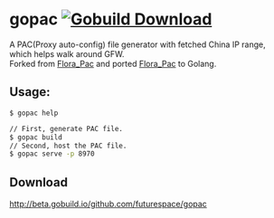 # gopac [![Gobuild Download](http://beta.gobuild.io/badge/github.com/futurespace/gopac/download.png)](http://beta.gobuild.io/github.com/futurespace/gopac)

A PAC(Proxy auto-config) file generator with fetched China IP range,   
which helps walk around GFW.   
Forked from [Flora_Pac][] and ported [Flora_Pac][] to Golang.


## Usage:

```
$ gopac help
```

```sh
// First, generate PAC file.
$ gopac build
// Second, host the PAC file.
$ gopac serve -p 8970
```


## Download

http://beta.gobuild.io/github.com/futurespace/gopac




[Flora_Pac]: https://github.com/Leask/Flora_Pac
